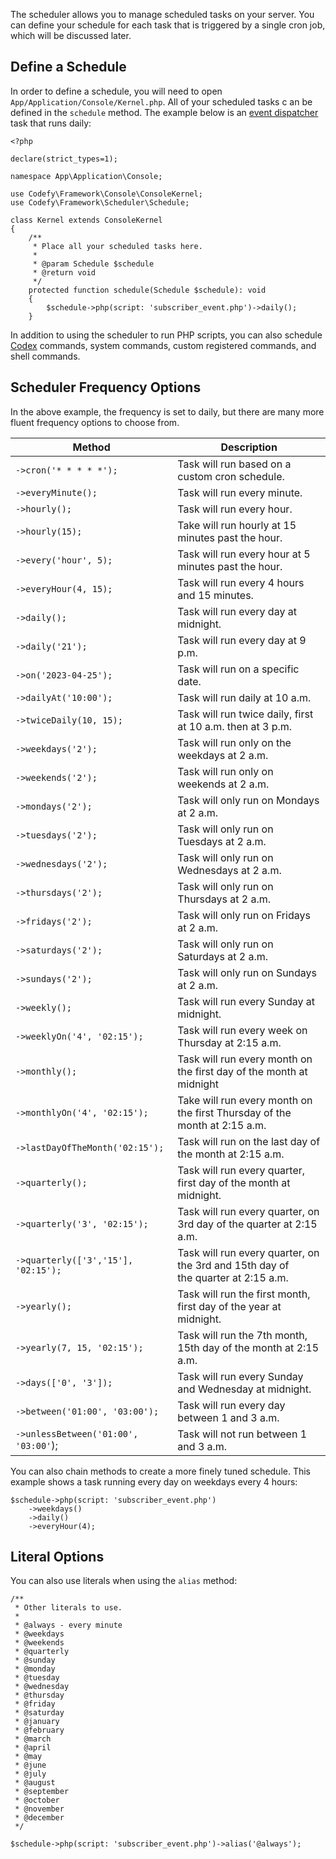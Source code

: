 The scheduler allows you to manage scheduled tasks on your server. You can define your schedule for each task that is 
triggered by a single cron job, which will be discussed later.

Define a Schedule
-----------------

In order to define a schedule, you will need to open `App/Application/Console/Kernel.php`. All of your scheduled tasks c
an be defined in the `schedule` method. The example below is an [event dispatcher](https://codefyphp.com/knowledgebase/event-dispatcher/) task that runs daily:

    <?php
    
    declare(strict_types=1);
    
    namespace App\Application\Console;
    
    use Codefy\Framework\Console\ConsoleKernel;
    use Codefy\Framework\Scheduler\Schedule;
    
    class Kernel extends ConsoleKernel
    {
        /**
         * Place all your scheduled tasks here.
         *
         * @param Schedule $schedule
         * @return void
         */
        protected function schedule(Schedule $schedule): void
        {
            $schedule->php(script: 'subscriber_event.php')->daily();
        }

In addition to using the scheduler to run PHP scripts, you can also schedule [Codex](https://codefyphp.com/knowledgebase/codex/) 
commands, system commands, custom registered commands, and shell commands.

Scheduler Frequency Options
---------------------------

In the above example, the frequency is set to daily, but there are many more fluent frequency options to choose from.

| **Method**                            | **Description**                                                                       |
|---------------------------------------|---------------------------------------------------------------------------------------|
| `->cron('* * * * *');`                | Task will run based on a custom cron schedule.                                        |
| `->everyMinute();`                    | Task will run every minute.                                                           |
| `->hourly();`                         | Task will run every hour.                                                             |
| `->hourly(15);`                       | Take will run hourly at 15 minutes past the hour.                                     |
| `->every('hour', 5);`                 | Task will run every hour at 5 minutes past the hour.                                  |
| `->everyHour(4, 15);`                 | Task will run every 4 hours and 15 minutes.                                           |
| `->daily();`                          | Task will run every day at midnight.                                                  |
| `->daily('21');`                      | Task will run every day at 9 p.m.                                                     |
| `->on('2023-04-25');`                 | Task will run on a specific date.                                                     |
| `->dailyAt('10:00');`                 | Task will run daily at 10 a.m.                                                        |
| `->twiceDaily(10, 15);`               | Task will run twice daily, first at 10 a.m. then at 3 p.m.                            |
| `->weekdays('2');`                    | Task will run only on the weekdays at 2 a.m.                                          |
| `->weekends('2');`                    | Task will run only on weekends at 2 a.m.                                              |
| `->mondays('2');`                     | Task will only run on Mondays at 2 a.m.                                               |
| `->tuesdays('2');`                    | Task will only run on Tuesdays at 2 a.m.                                              |
| `->wednesdays('2');`                  | Task will only run on Wednesdays at 2 a.m.                                            |
| `->thursdays('2');`                   | Task will only run on Thursdays at 2 a.m.                                             |
| `->fridays('2');`                     | Task will only run on Fridays at 2 a.m.                                               |
| `->saturdays('2');`                   | Task will only run on Saturdays at 2 a.m.                                             |
| `->sundays('2');`                     | Task will only run on Sundays at 2 a.m.                                               |
| `->weekly();`                         | Task will run every Sunday at midnight.                                               |
| `->weeklyOn('4', '02:15');`           | Task will run every week on Thursday at 2:15 a.m.                                     |
| `->monthly();`                        | Task will run every month on the first day of the month at midnight                   |
| `->monthlyOn('4', '02:15');`          | Take will run every month on the first Thursday of the <br/> month at 2:15 a.m.       |
| `->lastDayOfTheMonth('02:15');`       | Task will run on the last day of the month at 2:15 a.m.                               |
| `->quarterly();`                      | Task will run every quarter, first day of the month at midnight.                      |
| `->quarterly('3', '02:15');`          | Task will run every quarter, on 3rd day of the quarter at 2:15 a.m.                   |
| `->quarterly(['3','15'], '02:15');`   | Task will run every quarter, on the 3rd and 15th day of <br/>the quarter at 2:15 a.m. |
| `->yearly();`                         | Task will run the first month, first day of the year at midnight.                     |
| `->yearly(7, 15, '02:15');`           | Task will run the 7th month, 15th day of the month at 2:15 a.m.                       |
| `->days(['0', '3']);`                 | Task will run every Sunday and Wednesday at midnight.                                 |
| `->between('01:00', '03:00');`        | Task will run every day between 1 and 3 a.m.                                          |
| `->unlessBetween('01:00', '03:00'`);  | Task will not run between 1 and 3 a.m.                                                |

You can also chain methods to create a more finely tuned schedule. This example shows a task running every day on 
weekdays every 4 hours:

    $schedule->php(script: 'subscriber_event.php')
        ->weekdays()
        ->daily()
        ->everyHour(4);

Literal Options
---------------

You can also use literals when using the `alias` method:

    /**
     * Other literals to use.
     * 
     * @always - every minute
     * @weekdays
     * @weekends
     * @quarterly
     * @sunday
     * @monday
     * @tuesday
     * @wednesday
     * @thursday
     * @friday
     * @saturday
     * @january
     * @february
     * @march
     * @april
     * @may
     * @june
     * @july
     * @august
     * @september
     * @october
     * @november
     * @december
     */
    
    $schedule->php(script: 'subscriber_event.php')->alias('@always');